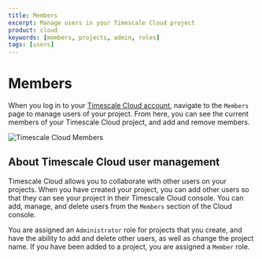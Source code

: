 ```yaml
---
title: Members
excerpt: Manage users in your Timescale Cloud project
product: cloud
keywords: [members, projects, admin, roles]
tags: [users]
---
```


# Members
When you log in to your [Timescale Cloud account][cloud-login], navigate to the
`Members` page to manage users of your project. From here, you can see the
current members of your Timescale Cloud project, and add and remove members.

<img class="main-content__illustration" src="https://s3.amazonaws.com/assets.timescale.com/docs/images/tsc-users-list.png" alt="Timescale Cloud Members"/>

## About Timescale Cloud user management
Timescale Cloud allows you to collaborate with other users on your projects.
When you have created your project, you can add other users so that they can see
your project in their Timescale Cloud console. You can add, manage, and delete
users from the `Members` section of the Cloud console.

You are assigned an `Administrator` role for projects that you create,
and have the ability to add and delete other users, as well as change the
project name. If you have been added to a project, you are assigned a `Member`
role.

[cloud-login]: https://console.cloud.timescale.com/
